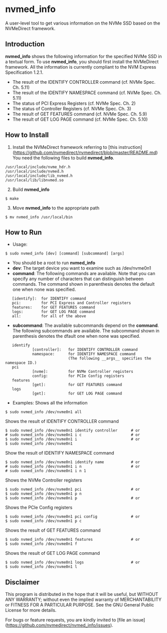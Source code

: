 # nvmed_info

A user-level tool to get various information on the NVMe SSD based on the NVMeDirect framework.


## Introduction

__nvmed_info__ shows the following information for the specified NVMe SSD in a textual form. To use __nvmed_info__, you should first install the NVMeDirect framework. All the information is currently compliant to the NVM Express Specification 1.2.1.

- The result of the IDENTIFY CONTROLLER command (cf. NVMe Spec. Ch. 5.11)
- The result of the IDENTIFY NAMESPACE command (cf. NVMe Spec. Ch. 5.11)
- The status of PCI Express Registers (cf. NVMe Spec. Ch. 2)
- The status of Controller Registers (cf. NVMe Spec. Ch. 3)
- The result of GET FEATURES command (cf. NVMe Spec. Ch. 5.9)
- The result of GET LOG PAGE command (cf. NVMe Spec. Ch. 5.10)

## How to Install

1. Install the NVMeDirect framework referring to [this instruction] (https://github.com/nvmedirect/nvmedirect/blob/master/README.md)
You need the following files to build __nvmed_info__.
```shell
/usr/local/include/nvme_hdr.h
/usr/local/include/nvmed.h
/usr/local/include/lib_nvmed.h
/usr/local/lib/libnvmed.so
```

2. Build __nvmed_info__
```shell
$ make
```

3. Move __nvmed_info__ to the appropriate path
```shell
$ mv nvmed_info /usr/local/bin
```

## How to Run
- Usage:
```shell
$ sudo nvmed_info [dev] [command] [subcommand] [args]
```
- You should be a root to run __nvmed_info__
- __dev__: The target device you want to examine such as /dev/nvme0n1
- __command__: The following commands are available. Note that you can specify any number of characters that can distinguish between commands. The command shown in parenthesis denotes the default one when none was specified.
```shell
   [identify]:	for IDENTIFY command
   pci:			for PCI Express and Controller registers
   features: 	for GET FEATURES command
   logs:		for GET LOG PAGE command
   all:			for all of the above
```
- __subcommand__: The available subcommands depend on the __command__. The following subcommands are available. The subcommand shown in parenthesis denotes the dfault one when none was specified. 
```shell
   identify 
   			[controller]: 	for IDENTIFY CONTROLLER command
			namespace:		for IDENTIFY NAMESPACE command
							(The following __args__ specifies the namespace ID.)
   pci		
   			[nvme]:			for NVMe Controller registers
			config:			for PCIe Config registers
   features
   			[get]:			for GET FEATURES command
   logs
   			[get]:			for GET LOG PAGE command
```
- Examples:
Shows all the information
```shell
$ sudo nvmed_info /dev/nvme0n1 all
```

Shows the result of IDENTIFY CONTROLLER command
```shell
$ sudo nvmed_info /dev/nvme0n1 identify controller		# or
# sudo nvmed_info /dev/nvme0n1 i c						# or
$ sudo nvmed_info /dev/nvme0n1 i						# or
$ sudo nvmed_info /dev/nvme0n1 
```

Show the result of IDENTIFY NAMESPACE command
```shell
$ sudo nvmed_info /dev/nvme0n1 identify name			# or
# sudo nvmed_info /dev/nvme0n1 i n						# or
# sudo nvmed_info /dev/nvme0n1 i n 1		
```

Shows the NVMe Controller registers
```shell
$ sudo nvmed_info /dev/nvme0n1 pci						# or
$ sudo nvmed_info /dev/nvme0n1 p n 				
$ sudo nvmed_info /dev/nvme0n1 p						# or
```

Shows the PCIe Config registers
```shell
$ sudo nvmed_info /dev/nvme0n1 pci config				# or
$ sudo nvmed_info /dev/nvme0n1 p c 				
```

Shows the result of GET FEATURES command
```shell
$ sudo nvmed_info /dev/nvme0n1 features					# or
$ sudo nvmed_info /dev/nvme0n1 f
```

Shows the result of GET LOG PAGE command
```shell
$ sudo nvmed_info /dev/nvme0n1 logs						# or
$ sudo nvmed_info /dev/nvme0n1 l
```


## Disclaimer

This program is distributed in the hope that it will be useful, but WITHOUT ANY WARRANTY; without even the implied warranty of MERCHANTABILITY or FITNESS FOR A PARTICULAR PURPOSE. See the GNU General Public License for more details.

For bugs or feature requests, you are kindly invited to [file an issue] (https://github.com/nvmedirect/nvmed_info/issues). 


